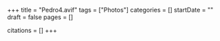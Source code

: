 +++
title = "Pedro4.avif"
tags = ["Photos"]
categories = []
startDate = ""
draft = false
pages = []

citations = []
+++
